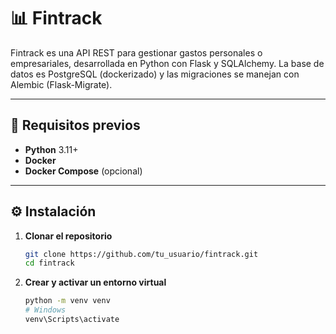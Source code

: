 # 📊 Fintrack

Fintrack es una API REST para gestionar gastos personales o empresariales, desarrollada en Python con Flask y SQLAlchemy. La base de datos es PostgreSQL (dockerizado) y las migraciones se manejan con Alembic (Flask-Migrate).

---

## 🚀 Requisitos previos

- **Python** 3.11+  
- **Docker**  
- **Docker Compose** (opcional)

---

## ⚙️ Instalación

1. **Clonar el repositorio**  
   ```bash
   git clone https://github.com/tu_usuario/fintrack.git
   cd fintrack

2. **Crear y activar un entorno virtual**  
   ```bash
   python -m venv venv
   # Windows
   venv\Scripts\activate
